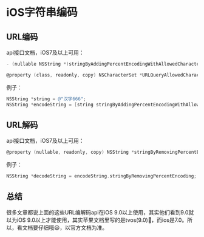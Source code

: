 # iOS字符串编码

## URL编码

api接口文档，iOS7及以上可用：

```objective-c
- (nullable NSString *)stringByAddingPercentEncodingWithAllowedCharacters:(NSCharacterSet *)allowedCharacters API_AVAILABLE(macos(10.9), ios(7.0), watchos(2.0), tvos(9.0));
```

```objective-c
@property (class, readonly, copy) NSCharacterSet *URLQueryAllowedCharacterSet API_AVAILABLE(macos(10.9), ios(7.0), watchos(2.0), tvos(9.0));
```

例子：

```objective-c
NSString *string = @"汉字666";
NSString *encodeString = [string stringByAddingPercentEncodingWithAllowedCharacters:[NSCharacterSet URLQueryAllowedCharacterSet]];
```

## URL解码

api接口文档，iOS7及以上可用：

```objective-c
@property (nullable, readonly, copy) NSString *stringByRemovingPercentEncoding API_AVAILABLE(macos(10.9), ios(7.0), watchos(2.0), tvos(9.0));
```

例子：

```objective-c
NSString *decodeString = encodeString.stringByRemovingPercentEncoding;
```

## 总结

很多文章都说上面的这些URL编解码api在iOS 9.0以上使用，其实他们看到9.0就以为iOS 9.0以上才能使用，其实苹果文档里写的是tvos(9.0)🤣，而ios是7.0。所以，看文档要仔细哦😃，以官方文档为准。

